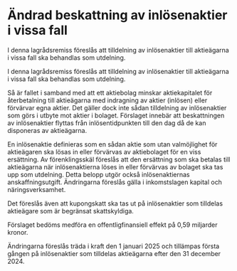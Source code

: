 # Ändrad beskattning av inlösenaktier i vissa fall

I denna lagrådsremiss föreslås att tilldelning av inlösenaktier till aktieägarna i vissa fall ska behandlas som utdelning.

I denna lagrådsremiss föreslås att tilldelning av inlösenaktier till aktieägarna i vissa fall ska behandlas som utdelning.

Så är fallet i samband med att ett aktiebolag minskar aktiekapitalet för återbetalning till aktieägarna med indragning av aktier (inlösen) eller förvärvar egna aktier. Det gäller dock inte sådan tilldelning av inlösenaktier som görs i utbyte mot aktier i bolaget. Förslaget innebär att beskattningen av inlösenaktier flyttas från inlösentidpunkten till den dag då de kan disponeras av aktieägarna.

En inlösenaktie definieras som en sådan aktie som utan valmöjlighet för aktieägaren ska lösas in eller förvärvas av aktiebolaget för en viss ersättning. Av förenklingsskäl föreslås att den ersättning som ska betalas till aktieägarna när inlösenaktierna löses in eller förvärvas av bolaget ska tas upp som utdelning. Detta belopp utgör också inlösenaktiernas anskaffningsutgift. Ändringarna föreslås gälla i inkomstslagen kapital och näringsverksamhet.

Det föreslås även att kupongskatt ska tas ut på inlösenaktier som tilldelas aktieägare som är begränsat skattskyldiga.

Förslaget bedöms medföra en offentligfinansiell effekt på 0,59 miljarder kronor.

Ändringarna föreslås träda i kraft den 1 januari 2025 och tillämpas första gången på inlösenaktier som tilldelas aktieägarna efter den 31 december 2024.
